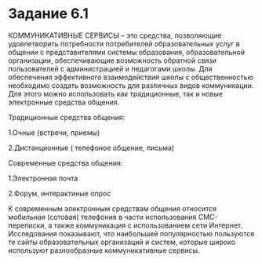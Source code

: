 # Задание 6.1

КОММУНИКАТИВНЫЕ СЕРВИСЫ – это средства, позволяющие удовлетворить потребности потребителей образовательных услуг в общении с представителями системы образования, образовательной организации, обеспечивающие возможность обратной связи пользователей с администрацией и педагогами школы.
Для обеспечения эффективного взаимодействия школы с общественностью необходимо создать возможность для различных видов коммуникации. Для этого можно использовать как традиционные, так и новые электронные средства общения.

Традиционные средства общения:

1.Очные (встречи, приемы)

2.Дистанционные ( телефоное общение, письма)

Современные средства общения:

1.Электронная почта

2.Форум, интерактиные опрос

К современным электронным средствам общения относится мобильная (сотовая) телефония в части использования СМС-переписки, а также коммуникация с использованием сети Интернет.
Исследования показывают, что наибольшей популярностью пользуются те сайты образовательных организаций и систем, которые широко используют разнообразные коммуникативные сервисы.

